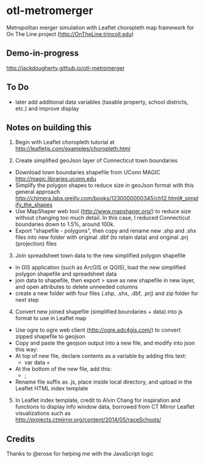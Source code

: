# otl-metromerger
Metropolitan merger simulation with Leaflet choropleth map framework for On The Line project (http://OnTheLine.trincoll.edu)

## Demo-in-progress
http://jackdougherty.github.io/otl-metromerger

## To Do
- later add additional data variables (taxable property, school districts, etc.) and improve display

## Notes on building this
1) Begin with Leaflet choropleth tutorial at http://leafletjs.com/examples/choropleth.html

2) Create simplified geoJson layer of Connecticut town boundaries
- Download town boundaries shapefile from UConn MAGIC http://magic.libraries.uconn.edu
- Simplify the polygon shapes to reduce size in geoJson format with this general approach http://chimera.labs.oreilly.com/books/1230000000345/ch12.html#_simplify_the_shapes
- Use MapShaper web tool (http://www.mapshaper.org/) to reduce size without changing too much detail. In this case, I reduced Connecticut boundaries down to 1.5%, around 100k.
- Export "shapefile - polygons", then copy and rename new .shp and .shx files into new folder with original .dbf (to retain data) and original .prj (projection) files

3) Join spreadsheet town data to the new simplified polygon shapefile
- in GIS application (such as ArcGIS or QGIS), load the new simplified polygon shapefile and spreadsheet data
- join data to shapefile, then export > save as new shapefile in new layer, and open attributes to delete unneeded columns
- create a new folder with four files (.shp, .shx, .dbf, .prj) and zip folder for next step

4) Convert new joined shapefile (simplified boundaries + data) into js format to use in Leaflet map
- Use ogre to ogre web client (http://ogre.adc4gis.com/) to convert zipped shapefile to geojson
- Copy and paste the geojson output into a new file, and modify into json this way:
- At top of new file, declare contents as a variable by adding this text:
  - var data =
- At the bottom of the new file, add this:
  - ;
- Rename file suffix as .js, place inside local directory, and upload in the Leaflet HTML index template

5) In Leaflet index template, credit to Alvin Chang for inspiration and functions to display info window data, borrowed from CT Mirror Leaflet visualizations such as http://projects.ctmirror.org/content/2014/05/raceSchools/

## Credits
Thanks to @erose for helping me with the JavaScript logic
